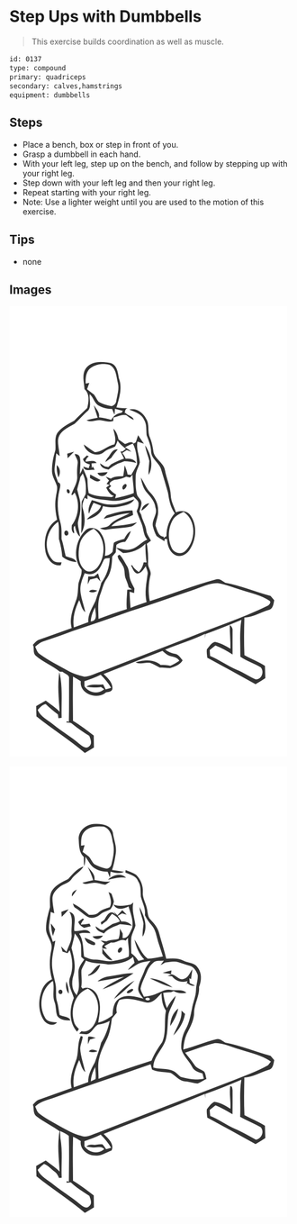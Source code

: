 # Step Ups with Dumbbells
> This exercise builds coordination as well as muscle.

``` 
id: 0137 
type: compound 
primary: quadriceps 
secondary: calves,hamstrings 
equipment: dumbbells 
``` 

## Steps

 - Place a bench, box or step in front of you.
 - Grasp a dumbbell in each hand.
 - With your left leg, step up on the bench, and follow by stepping up with your right leg.
 - Step down with your left leg and then your right leg.
 - Repeat starting with your right leg.
 - Note: Use a lighter weight until you are used to the motion of this exercise.

## Tips

 - none

## Images

![](../svg/0137-relaxation.svg)

![](../svg/0137-tension.svg)
